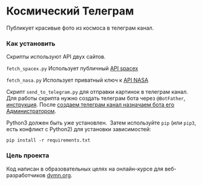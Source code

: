 # Космический Телеграм

Публикует красивые фото из космоса в телеграм канал.

### Как установить

Скрипты используют API двух сайтов.

`fetch_spacex.py` Использует публичный [API spacex](https://github.com/r-spacex/SpaceX-API#readme)

`fetch_nasa.py` Использует приватный ключ к [API NASA](https://api.nasa.gov/)

Скрипт `send_to_telegram.py` для отправки картинок в телеграм канал.
Для работы скрипта нужно создать телеграм бота через `@BotFather`, [инструкция](https://way23.ru/%D1%80%D0%B5%D0%B3%D0%B8%D1%81%D1%82%D1%80%D0%B0%D1%86%D0%B8%D1%8F-%D0%B1%D0%BE%D1%82%D0%B0-%D0%B2-telegram.html).
После [создаем телеграм канал назначаем бота его Администратором](https://smmplanner.com/blog/otlozhennyj-posting-v-telegram/).

Python3 должен быть уже установлен. 
Затем используйте `pip` (или `pip3`, есть конфликт с Python2) для установки зависимостей:
```
pip install -r requirements.txt
```

### Цель проекта

Код написан в образовательных целях на онлайн-курсе для веб-разработчиков [dvmn.org](https://dvmn.org/).